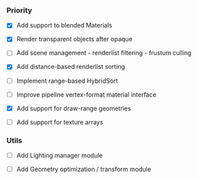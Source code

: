 ### Priority
  - [x] Add support to blended Materials
  - [x] Render transparent objects after opaque
  - [ ] Add scene management - renderlist filtering - frustum culling
  - [x] Add distance-based renderlist sorting
  - [ ] Implement range-based HybridSort
  - [ ] Improve pipeline vertex-format material interface
  - [x] Add support for draw-range geometries
  - [ ] Add support for texture arrays


### Utils
  - [ ] Add Lighting manager module
  - [ ] Add Geometry optimization / transform module

